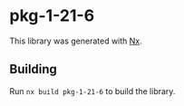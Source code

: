 # pkg-1-21-6

This library was generated with [Nx](https://nx.dev).

## Building

Run `nx build pkg-1-21-6` to build the library.
